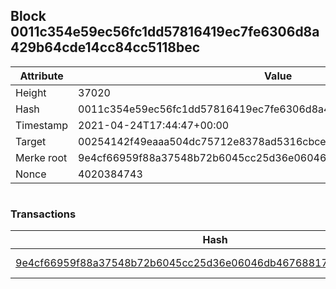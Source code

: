 ## Block 0011c354e59ec56fc1dd57816419ec7fe6306d8a429b64cde14cc84cc5118bec

Attribute | Value
--- | ---
Height | 37020
Hash | 0011c354e59ec56fc1dd57816419ec7fe6306d8a429b64cde14cc84cc5118bec
Timestamp | 2021-04-24T17:44:47+00:00
Target | 00254142f49eaaa504dc75712e8378ad5316cbcead634704b3734b6271167cc4
Merke root | 9e4cf66959f88a37548b72b6045cc25d36e06046db46768817dd5959e0b0b0ae
Nonce | 4020384743

```

```

### Transactions

Hash | Amount
--- | ---
[9e4cf66959f88a37548b72b6045cc25d36e06046db46768817dd5959e0b0b0ae](9e4cf66959f88a37548b72b6045cc25d36e06046db46768817dd5959e0b0b0ae.md) | 10.00000000 SKEPTI 
